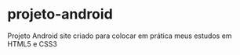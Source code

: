 # projeto-android
 Projeto Android site criado para colocar em prática meus estudos em HTML5 e CSS3
